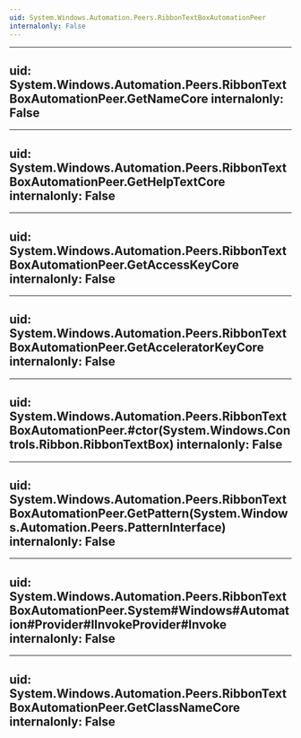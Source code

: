 ```yaml
---
uid: System.Windows.Automation.Peers.RibbonTextBoxAutomationPeer
internalonly: False
---
```


---
uid: System.Windows.Automation.Peers.RibbonTextBoxAutomationPeer.GetNameCore
internalonly: False
---

---
uid: System.Windows.Automation.Peers.RibbonTextBoxAutomationPeer.GetHelpTextCore
internalonly: False
---

---
uid: System.Windows.Automation.Peers.RibbonTextBoxAutomationPeer.GetAccessKeyCore
internalonly: False
---

---
uid: System.Windows.Automation.Peers.RibbonTextBoxAutomationPeer.GetAcceleratorKeyCore
internalonly: False
---

---
uid: System.Windows.Automation.Peers.RibbonTextBoxAutomationPeer.#ctor(System.Windows.Controls.Ribbon.RibbonTextBox)
internalonly: False
---

---
uid: System.Windows.Automation.Peers.RibbonTextBoxAutomationPeer.GetPattern(System.Windows.Automation.Peers.PatternInterface)
internalonly: False
---

---
uid: System.Windows.Automation.Peers.RibbonTextBoxAutomationPeer.System#Windows#Automation#Provider#IInvokeProvider#Invoke
internalonly: False
---

---
uid: System.Windows.Automation.Peers.RibbonTextBoxAutomationPeer.GetClassNameCore
internalonly: False
---
